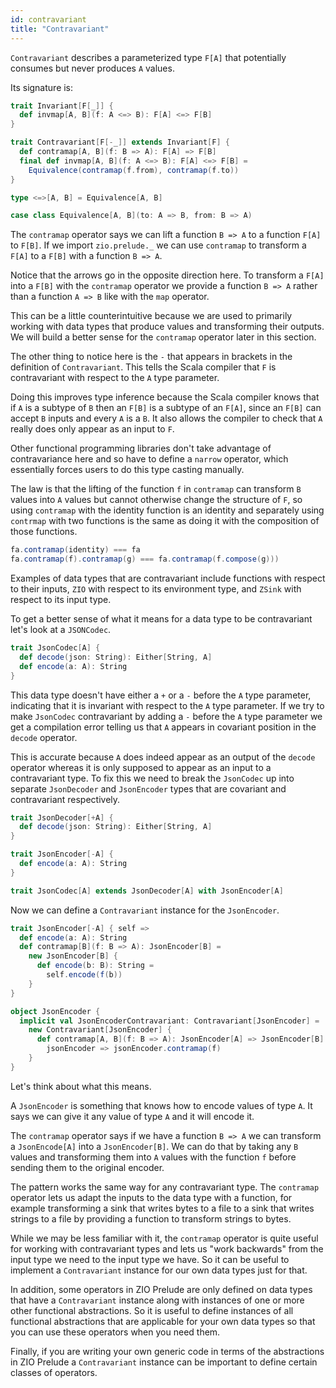 ```yaml
---
id: contravariant
title: "Contravariant"
---
```


`Contravariant` describes a parameterized type `F[A]` that potentially consumes but never produces `A` values.

Its signature is:

```scala mdoc
trait Invariant[F[_]] {
  def invmap[A, B](f: A <=> B): F[A] <=> F[B]
}

trait Contravariant[F[-_]] extends Invariant[F] {
  def contramap[A, B](f: B => A): F[A] => F[B]
  final def invmap[A, B](f: A <=> B): F[A] <=> F[B] =
    Equivalence(contramap(f.from), contramap(f.to))
}

type <=>[A, B] = Equivalence[A, B]

case class Equivalence[A, B](to: A => B, from: B => A)
```

The `contramap` operator says we can lift a function `B => A` to a function `F[A]` to `F[B]`. If we import `zio.prelude._` we can use `contramap` to transform a `F[A]` to a `F[B]` with a function `B => A`.

Notice that the arrows go in the opposite direction here. To transform a `F[A]` into a `F[B]` with the `contramap` operator we provide a function `B => A` rather than a function `A => B` like with the `map` operator. 

This can be a little counterintuitive because we are used to primarily working with data types that produce values and transforming their outputs. We will build a better sense for the `contramap` operator later in this section.

The other thing to notice here is the `-` that appears in brackets in the definition of `Contravariant`. This tells the Scala compiler that `F` is contravariant with respect to the `A` type parameter.

Doing this improves type inference because the Scala compiler knows that if `A` is a subtype of `B` then an `F[B]` is a subtype of an `F[A]`, since an `F[B]` can accept `B` inputs and every `A` is a `B`. It also allows the compiler to check that `A` really does only appear as an input to `F`.

Other functional programming libraries don't take advantage of contravariance here and so have to define a `narrow` operator, which essentially forces users to do this type casting manually.

The law is that the lifting of the function `f` in `contramap` can transform `B` values into `A` values but cannot otherwise change the structure of `F`, so using `contramap` with the identity function is an identity and separately using `contrmap` with two functions is the same as doing it with the composition of those functions.

```scala
fa.contramap(identity) === fa
fa.contramap(f).contramap(g) === fa.contramap(f.compose(g)))
```

Examples of data types that are contravariant include functions with respect to their inputs, `ZIO` with respect to its environment type, and `ZSink` with respect to its input type.

To get a better sense of what it means for a data type to be contravariant let's look at a `JSONCodec`.

```scala mdoc
trait JsonCodec[A] {
  def decode(json: String): Either[String, A]
  def encode(a: A): String
}
```

This data type doesn't have either a `+` or a `-` before the `A` type parameter, indicating that it is invariant with respect to the `A` type parameter. If we try to make `JsonCodec` contravariant by adding a `-` before the `A` type parameter we get a compilation error telling us that `A` appears in covariant position in the `decode` operator.

This is accurate because `A` does indeed appear as an output of the `decode` operator whereas it is only supposed to appear as an input to a contravariant type. To fix this we need to break the `JsonCodec` up into separate `JsonDecoder` and `JsonEncoder` types that are covariant and contravariant respectively.

```scala mdoc:nest
trait JsonDecoder[+A] {
  def decode(json: String): Either[String, A]
}

trait JsonEncoder[-A] {
  def encode(a: A): String
}

trait JsonCodec[A] extends JsonDecoder[A] with JsonEncoder[A]
```

Now we can define a `Contravariant` instance for the `JsonEncoder`.

```scala mdoc:nest
trait JsonEncoder[-A] { self =>
  def encode(a: A): String
  def contramap[B](f: B => A): JsonEncoder[B] =
    new JsonEncoder[B] {
      def encode(b: B): String =
        self.encode(f(b))
    }
}

object JsonEncoder {
  implicit val JsonEncoderContravariant: Contravariant[JsonEncoder] =
    new Contravariant[JsonEncoder] {
      def contramap[A, B](f: B => A): JsonEncoder[A] => JsonEncoder[B] =
        jsonEncoder => jsonEncoder.contramap(f)
    }
}
```

Let's think about what this means.

A `JsonEncoder` is something that knows how to encode values of type `A`. It says we can give it any value of type `A` and it will encode it.

The `contramap` operator says if we have a function `B => A` we can transform a `JsonEncode[A]` into a `JsonEncoder[B]`. We can do that by taking any `B` values and transforming them into `A` values with the function `f` before sending them to the original encoder.

The pattern works the same way for any contravariant type. The `contramap` operator lets us adapt the inputs to the data type with a function, for example transforming a sink that writes bytes to a file to a sink that writes strings to a file by providing a function to transform strings to bytes.

While we may be less familiar with it, the `contramap` operator is quite useful for working with contravariant types and lets us "work backwards" from the input type we need to the input type we have. So it can be useful to implement a `Contravariant` instance for our own data types just for that.

In addition, some operators in ZIO Prelude are only defined on data types that have a `Contravariant` instance along with instances of one or more other functional abstractions. So it is useful to define instances of all functional abstractions that are applicable for your own data types so that you can use these operators when you need them.

Finally, if you are writing your own generic code in terms of the abstractions in ZIO Prelude a `Contravariant` instance can be important to define certain classes of operators.
